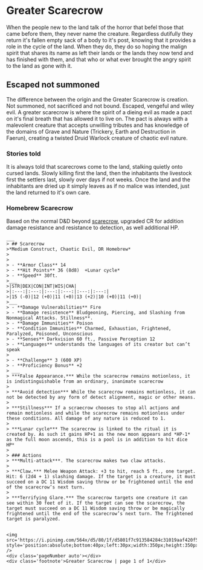 # Greater Scarecrow

When the people new to the land talk of the horror that befel those that came before them, they never name the creature. Regardless dutifully they return it's fallen empty sack of a body to it's post, knowing that it provides a role in the cycle of the land. When they do, they do so hoping the malign spirit that shares its name as left their lands or the lands they now tend and has finished with them, and that who or what ever brought the angry spirit to the land as gone with it.


##  Escaped not summoned

The difference between the origin and the Greater Scarecrow is creation. Not summoned, not sacrificed and not bound. Escaped, vengeful and wiley evil. A greater scarecrow is where the spirit of a dieing evil as made a pact on it's final breath that has allowed it to live on. The pact is always with a malevolent creature that accepts unwilling tributes and has knowledge of the domains of Grave and Nature (Trickery, Earth and Destruction in Faerun), creating a twisted Druid Warlock creature of chaotic evil nature.

### Stories told

It is always told that scarecrows come to the land, stalking quietly onto cursed lands. Slowly killing first the land, then the inhabitants the livestock first the settlers  last, slowly over days if not weeks. Once the land and the inhabitants are dried up it simply leaves as if no malice was intended, just the land returned to it's own care.


### Homebrew Scarecrow

Based on the normal D&D beyond [scarecrow](https://www.dndbeyond.com/monsters/17200-scarecrow), upgraded CR for addition damage resistance and resistance to detection, as well additional HP.


```
___
> ## Scarecrow
>*Medium Construct, Chaotic Evil, DR Homebrew*
>
>
> - **Armor Class** 14
> - **Hit Points** 36 (8d8)  +Lunar cycle*
> - **Speed** 30ft.
>___
>|STR|DEX|CON|INT|WIS|CHA|
>|:---:|:---:|:---:|:---:|:---:|:---:|
>|15 (-0)|12 (+0)|11 (+0)|13 (+2)|10 (+0)|11 (+0)|
>___
> - **Damage Vulnerabilities** Fire
> - **Damage resistence** Bludgeoning, Piercing, and Slashing from Nonmagical Attacks. Stillness**.
> - **Damage Immunities** Poison
> - **Condition Immunities** Charmed, Exhaustion, Frightened, Paralyzed, Poisoned, Unconscious
> - **Senses** Darkvision 60 ft., Passive Perception 12
> - **Languages** understands the languages of its creator but can’t speak
>
> - **Challenge** 3 (600 XP)
> - **Proficiency Bonus** +2
> ___
> ***False Appearance.*** While the scarecrow remains motionless, it is indistinguishable from an ordinary, inanimate scarecrow
>
> ***Avoid detection*** While the scarecrow remains motionless, it can not be detected by any form of detect alignment, magic or other means.
>
> ***Stillness*** If a scraecrow chooses to stop all actions and remain motionless and while the scarecrow remains motionless under these conditions. All damage of any nature is reduced to 1.
>
> ***Lunar cycle*** The scarecrow is linked to the ritual it is created by. As such it gains HP+1 as the new moon appears and *HP-1* as the full moon ascends, this is a pool is in addition to hit dice HP*
>
> ### Actions
> ***Multi-attack***. The scarecrow makes two claw attacks.
>
> ***Claw.*** Melee Weapon Attack: +3 to hit, reach 5 ft., one target. Hit: 6 (2d4 + 1) slashing damage. If the target is a creature, it must succeed on a DC 11 Wisdom saving throw or be frightened until the end of the scarecrow’s next turn.
>
> ***Terrifying Glare.*** The scarecrow targets one creature it can see within 30 feet of it. If the target can see the scarecrow, the target must succeed on a DC 11 Wisdom saving throw or be magically frightened until the end of the scarecrow’s next turn. The frightened target is paralyzed.


<img src='https://i.pinimg.com/564x/d5/80/1f/d5801f7c913584284c31019aaf420f55.jpg' style='position:absolute;bottom:40px;left:30px;width:350px;height:350px' />
<div class='pageNumber auto'></div>
<div class='footnote'>Greater Scarecrow | page 1 of 1</div>

